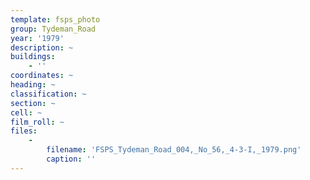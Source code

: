 ```yaml
---
template: fsps_photo
group: Tydeman_Road
year: '1979'
description: ~
buildings:
    - ''
coordinates: ~
heading: ~
classification: ~
section: ~
cell: ~
film_roll: ~
files:
    -
        filename: 'FSPS_Tydeman_Road_004,_No_56,_4-3-I,_1979.png'
        caption: ''
---
```

